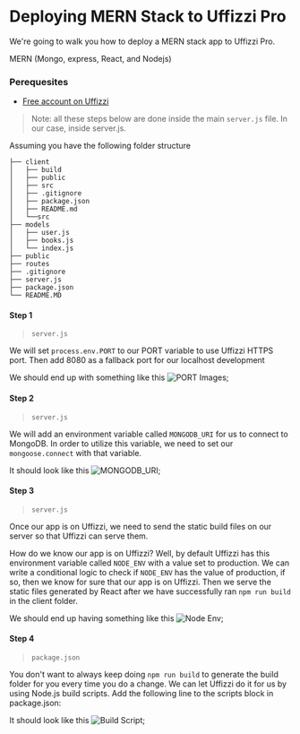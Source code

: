 # Deploying MERN Stack to Uffizzi Pro

We're going to walk you how to deploy a MERN stack app to Uffizzi Pro.

MERN (Mongo, express, React, and Nodejs)

### Perequesites
- [Free account on Uffizzi](https://uffizzi.com)

> Note: all these steps below are done inside the main `server.js` file. In our case, inside server.js. 

Assuming you have the following folder structure

```
├── client
│   ├── build
│   ├── public
│   ├── src
│   ├── .gitignore
│   ├── package.json
│   ├── README.md
│   └──src
├── models
│   ├── user.js
│   ├── books.js
│   └── index.js
├── public
├── routes
├── .gitignore
├── server.js
├── package.json
└── README.MD
```


#### Step 1
> `server.js`

We will set `process.env.PORT` to our PORT variable to use Uffizzi  HTTPS port. Then add 8080 as a fallback port for our localhost development

We should end up with something like this
![PORT Images](public/images/port.png);


#### Step 2
> `server.js`

We will add an environment variable called `MONGODB_URI` for us to connect to MongoDB. In order to utilize this variable, we need to set our `mongoose.connect` with that variable. 

It should look like this
![MONGODB_URI](public/images/mongodb_uri.png);


#### Step 3
> `server.js`

Once our app is on Uffizzi, we need to send the static build files on our server so that Uffizzi can serve them. 

How do we know our app is on Uffizzi?
Well, by default Uffizzi has this environment variable called `NODE_ENV` with a value set to production. We can write a conditional logic to check if `NODE_ENV` has the value of production, if so, then we know for sure that our app is on Uffizzi. Then we serve the static files generated by React after we have successfully ran `npm run build` in the client folder.

We should end up having something like this
![Node Env](public/images/node_env.png);



#### Step 4
> `package.json`

You don't want to always keep doing `npm run build` to generate the build folder for you every time you do a change. We can let Uffizzi do it for us by using Node.js build scripts. Add the following line to the scripts block in package.json:

It should look like this
![Build Script](public/images/build.png);
